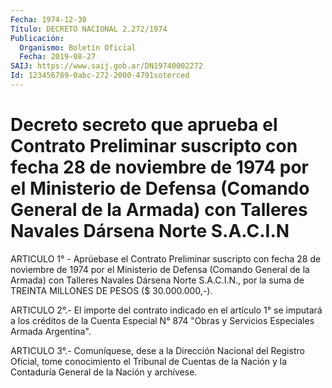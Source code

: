 ```yaml
---
Fecha: 1974-12-30
Título: DECRETO NACIONAL 2.272/1974
Publicación:
  Organismo: Boletín Oficial
  Fecha: 2019-08-27
SAIJ: https://www.saij.gob.ar/DN19740002272
Id: 123456789-0abc-272-2000-4791soterced
---
```

# Decreto secreto que aprueba el Contrato Preliminar suscripto con fecha 28 de noviembre de 1974 por el Ministerio de Defensa (Comando General de la Armada) con Talleres Navales Dársena Norte S.A.C.I.N

<a id="1"></a>
ARTICULO 1° - Aprúebase el Contrato Preliminar suscripto con fecha 28 de noviembre de 1974 por el Ministerio de Defensa (Comando General de la Armada) con Talleres Navales Dársena Norte S.A.C.I.N., por la suma de TREINTA MILLONES DE PESOS ($ 30.000.000,-).

<a id="2"></a>
ARTICULO 2°.- El importe del contrato indicado en el artículo 1° se imputará a los créditos de la Cuenta Especial N° 874 "Obras y Servicios Especiales Armada Argentina".

<a id="3"></a>
ARTICULO 3°.- Comuníquese, dese a la Dirección Nacional del Registro Oficial, tome conocimiento el Tribunal de Cuentas de la Nación y la Contaduría General de la Nación y archívese.